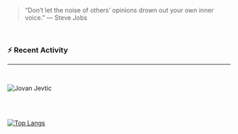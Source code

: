 > “Don’t let the noise of others’ opinions drown out your own inner voice.” ― Steve Jobs


<br />




### :zap: Recent Activity


<!--START_SECTION:activity-->


<!--END_SECTION:activity-->





---





<br />





![Jovan Jevtic](https://github-readme-stats.vercel.app/api?username=JovanJevtic&show_icons=true&count_private=true)


<br />


<br />


[![Top Langs](https://github-readme-stats.vercel.app/api/top-langs/?username=JovanJevtic)](https://github.com/JovanJevtic/github-readme-stats)
